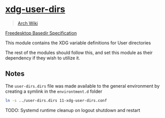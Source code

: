 # [xdg-user-dirs](https://wiki.archlinux.org/index.php/XDG_user_directories)

> [Arch Wiki](https://wiki.archlinux.org/index.php/XDG_user_directories)

[Freedesktop Basedir Specification](https://specifications.freedesktop.org/basedir-spec/latest/)

This module contains the XDG variable definitions for User directories

The rest of the modules should follow this, and set this module as their
dependency if they wish to utilize it.

## Notes

The `user-dirs.dirs` file was made available to the general environment
by creating a symlink in the `environtment.d` folder

```sh
ln -s ../user-dirs.dirs 11-xdg-user-dirs.conf
```

TODO: Systemd runtime cleanup on logout shutdown and restart

